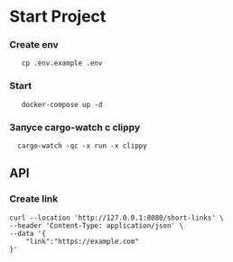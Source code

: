 # Start Project

### Create env

```shell
   cp .env.example .env
```

### Start

```shell
   docker-compose up -d
```

### Запусе cargo-watch c clippy

```shell
  cargo-watch -qc -x run -x clippy
```

## API
### Create link
```shell
curl --location 'http://127.0.0.1:8080/short-links' \
--header 'Content-Type: application/json' \
--data '{
    "link":"https://example.com"
}'
```
